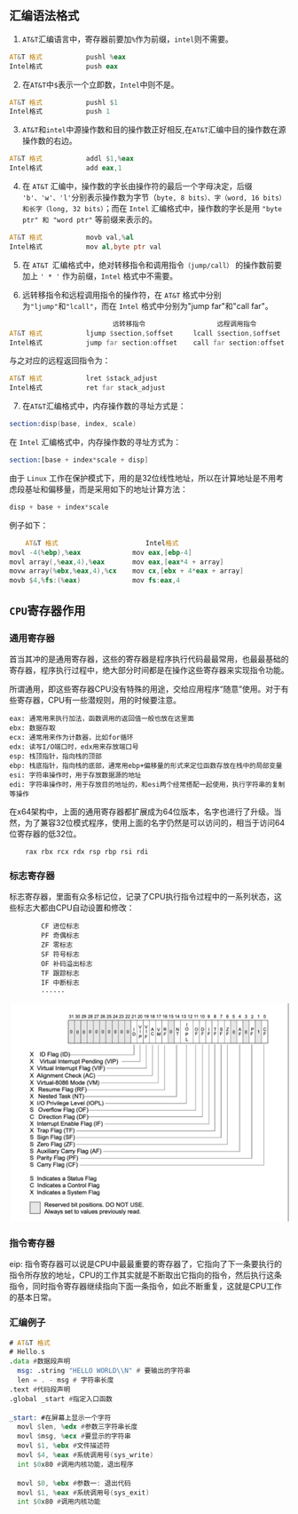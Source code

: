 ## 汇编语法格式
1. `AT&T`汇编语言中，寄存器前要加`%`作为前缀，`intel`则不需要。
```asm
AT&T 格式           pushl %eax 
Intel格式           push eax
```
2. 在`AT&T`中`$`表示一个立即数，`Intel`中则不是。
```asm
AT&T 格式           pushl $1
Intel格式           push 1
```
3. `AT&T`和`intel`中源操作数和目的操作数正好相反,在`AT&T`汇编中目的操作数在源操作数的右边。
```asm
AT&T 格式           addl $1,%eax
Intel格式           add eax,1
```
4. 在 `AT&T` 汇编中，操作数的字长由操作符的最后一个字母决定，后缀 `'b'、'w'、'l'`分别表示操作数为字节（`byte, 8 bits）、字（word, 16 bits）和长字（long, 32 bits）`；而在 `Intel` 汇编格式中，操作数的字长是用 `"byte ptr" 和 "word ptr"` 等前缀来表示的。
```asm
AT&T 格式           movb val,%al
Intel格式           mov al,byte ptr val
```
5. 在 `AT&T `汇编格式中，绝对转移指令和调用指令`（jump/call）` 的操作数前要加上 `' * '` 作为前缀，`Intel` 格式中不需要。

6. 远转移指令和远程调用指令的操作符，在 `AT&T` 格式中分别为`"ljump"`和`"lcall"`，而在 `Intel` 格式中分别为"jump far"和"call far"。
```asm
                          远转移指令                  远程调用指令
AT&T 格式           ljump $section,$offset     lcall $section,$offset
Intel格式           jump far section:offset    call far section:offset
```
与之对应的远程返回指令为：
```asm
AT&T 格式           lret $stack_adjust
Intel格式           ret far stack_adjust
```
7. 在` AT&T `汇编格式中，内存操作数的寻址方式是：
```asm
section:disp(base, index, scale)
```
在 `Intel` 汇编格式中，内存操作数的寻址方式为：
```asm
section:[base + index*scale + disp]
```
由于 `Linux` 工作在保护模式下，用的是32位线性地址，所以在计算地址是不用考虑段基址和偏移量，而是采用如下的地址计算方法：
```asm
disp + base + index*scale
```
例子如下：
```asm
    AT&T 格式                      Intel格式
movl -4(%ebp),%eax             mov eax,[ebp-4]
movl array(,%eax,4),%eax       mov eax,[eax*4 + array]
movw array(%ebx,%eax,4),%cx    mov cx,[ebx + 4*eax + array]
movb $4,%fs:(%eax)             mov fs:eax,4
```
## `CPU`寄存器作用
### 通用寄存器
首当其冲的是通用寄存器，这些的寄存器是程序执行代码最最常用，也最最基础的寄存器，程序执行过程中，绝大部分时间都是在操作这些寄存器来实现指令功能。

所谓通用，即这些寄存器CPU没有特殊的用途，交给应用程序“随意”使用。对于有些寄存器，CPU有一些潜规则，用的时候要注意。
```
eax: 通常用来执行加法，函数调用的返回值一般也放在这里面
ebx: 数据存取
ecx: 通常用来作为计数器，比如for循环
edx: 读写I/O端口时，edx用来存放端口号
esp: 栈顶指针，指向栈的顶部
ebp: 栈底指针，指向栈的底部，通常用ebp+偏移量的形式来定位函数存放在栈中的局部变量
esi: 字符串操作时，用于存放数据源的地址
edi: 字符串操作时，用于存放目的地址的，和esi两个经常搭配一起使用，执行字符串的复制等操作
```
在x64架构中，上面的通用寄存器都扩展成为64位版本，名字也进行了升级。当然，为了兼容32位模式程序，使用上面的名字仍然是可以访问的，相当于访问64位寄存器的低32位。
```
    rax rbx rcx rdx rsp rbp rsi rdi
```

### 标志寄存器
标志寄存器，里面有众多标记位，记录了CPU执行指令过程中的一系列状态，这些标志大都由CPU自动设置和修改：
```
        CF 进位标志
        PF 奇偶标志
        ZF 零标志
        SF 符号标志
        OF 补码溢出标志
        TF 跟踪标志
        IF 中断标志
        ······
```
![标志寄存器](./images/标志寄存器.png)

### 指令寄存器
eip: 指令寄存器可以说是CPU中最最重要的寄存器了，它指向了下一条要执行的指令所存放的地址，CPU的工作其实就是不断取出它指向的指令，然后执行这条指令，同时指令寄存器继续指向下面一条指令，如此不断重复，这就是CPU工作的基本日常。

### 汇编例子
```asm
# AT&T 格式
# Hello.s
.data #数据段声明
  msg: .string "HELLO WORLD\\N" # 要输出的字符串
  len = . - msg # 字符串长度
.text #代码段声明
.global _start #指定入口函数

_start: #在屏幕上显示一个字符
  movl $len, %edx #参数三字符串长度
  movl $msg, %ecx #要显示的字符串
  movl $1, %ebx #文件描述符
  movl $4, %eax #系统调用号(sys_write)
  int $0x80 #调用内核功能，退出程序

  movl $0, %ebx #参数一: 退出代码
  movl $1, %eax #系统调用号(sys_exit)
  int $0x80 #调用内核功能
```



